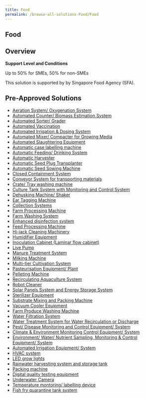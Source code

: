 ```yaml
---
title: Food
permalink: /browse-all-solutions-Food/Food
---
```


## Food
## Overview

**Support Level and Conditions**

Up to 50% for SMEs, 50% for non-SMEs

This solution is supported by by Singapore Food Agency (SFA).

## Pre-Approved Solutions

- <a href='/productivity-solutions-grant/solutionrepo/solution2115' target='_blank'>Aeration System/ Oxygenation System</a><br>
- <a href='/productivity-solutions-grant/solutionrepo/solution2116' target='_blank'>Automated Counter/ Biomass Estimation System</a><br>
- <a href='/productivity-solutions-grant/solutionrepo/solution2117' target='_blank'>Automated Sorter/ Grader</a><br>
- <a href='/productivity-solutions-grant/solutionrepo/solution2118' target='_blank'>Automated Vaccination</a><br>
- <a href='/productivity-solutions-grant/solutionrepo/solution2119' target='_blank'>Automated Irrigation & Dosing System</a><br>
- <a href='/productivity-solutions-grant/solutionrepo/solution2120' target='_blank'>Automated Mixer/ Compacter for Growing Media</a><br>
- <a href='/productivity-solutions-grant/solutionrepo/solution2121' target='_blank'>Automated Slaughtering Equipment</a><br>
- <a href='/productivity-solutions-grant/solutionrepo/solution2122' target='_blank'>Automatic case labelling machine</a><br>
- <a href='/productivity-solutions-grant/solutionrepo/solution2123' target='_blank'>Automatic Feeding/ Drinking System</a><br>
- <a href='/productivity-solutions-grant/solutionrepo/solution2124' target='_blank'>Automatic Harvester</a><br>
- <a href='/productivity-solutions-grant/solutionrepo/solution2125' target='_blank'>Automatic Seed Plug Transplanter</a><br>
- <a href='/productivity-solutions-grant/solutionrepo/solution2126' target='_blank'>Automatic Seed Sowing Machine</a><br>
- <a href='/productivity-solutions-grant/solutionrepo/solution2128' target='_blank'>Closed Containment System</a><br>
- <a href='/productivity-solutions-grant/solutionrepo/solution2129' target='_blank'>Conveyor System for transporting materials</a><br>
- <a href='/productivity-solutions-grant/solutionrepo/solution2130' target='_blank'>Crate/ Tray washing machine</a><br>
- <a href='/productivity-solutions-grant/solutionrepo/solution2131' target='_blank'>Culture Tank System with Monitoring and Control System</a><br>
- <a href='/productivity-solutions-grant/solutionrepo/solution2132' target='_blank'>Dehusking Machine/ Shaker</a><br>
- <a href='/productivity-solutions-grant/solutionrepo/solution2133' target='_blank'>Ear Tagging Machine</a><br>
- <a href='/productivity-solutions-grant/solutionrepo/solution2134' target='_blank'>Collection Systems</a><br>
- <a href='/productivity-solutions-grant/solutionrepo/solution2135' target='_blank'>Farm Processing Machine</a><br>
- <a href='/productivity-solutions-grant/solutionrepo/solution2137' target='_blank'>Farm Washing System</a><br>
- <a href='/productivity-solutions-grant/solutionrepo/solution2138' target='_blank'>Enhanced disinfection system</a><br>
- <a href='/productivity-solutions-grant/solutionrepo/solution2142' target='_blank'>Feed Processing Machine</a><br>
- <a href='/productivity-solutions-grant/solutionrepo/solution2143' target='_blank'>Hi-jack Cleaning Machinery</a><br>
- <a href='/productivity-solutions-grant/solutionrepo/solution2144' target='_blank'>Humidifier Equipment</a><br>
- <a href='/productivity-solutions-grant/solutionrepo/solution2145' target='_blank'>Inoculation Cabinet (Laminar flow cabinet)</a><br>
- <a href='/productivity-solutions-grant/solutionrepo/solution2146' target='_blank'>Live Pump</a><br>
- <a href='/productivity-solutions-grant/solutionrepo/solution2147' target='_blank'>Manure Treatment System</a><br>
- <a href='/productivity-solutions-grant/solutionrepo/solution2148' target='_blank'>Milking Machine</a><br>
- <a href='/productivity-solutions-grant/solutionrepo/solution2149' target='_blank'>Multi-tier Cultivation System</a><br>
- <a href='/productivity-solutions-grant/solutionrepo/solution2151' target='_blank'>Pasteurisation Equipment/ Plant</a><br>
- <a href='/productivity-solutions-grant/solutionrepo/solution2152' target='_blank'>Pelleting Machine</a><br>
- <a href='/productivity-solutions-grant/solutionrepo/solution2153' target='_blank'>Recirculating Aquaculture System</a><br>
- <a href='/productivity-solutions-grant/solutionrepo/solution2154' target='_blank'>Robot Cleaner </a><br>
- <a href='/productivity-solutions-grant/solutionrepo/solution2155' target='_blank'>Solar Panels System and Energy Storage System</a><br>
- <a href='/productivity-solutions-grant/solutionrepo/solution2156' target='_blank'>Sterilizer Equipment</a><br>
- <a href='/productivity-solutions-grant/solutionrepo/solution2157' target='_blank'>Substrate Mixing and Packing Machine</a><br>
- <a href='/productivity-solutions-grant/solutionrepo/solution2158' target='_blank'>Vacuum Cooler Equipment</a><br>
- <a href='/productivity-solutions-grant/solutionrepo/solution2159' target='_blank'>Farm Produce Washing Machine</a><br>
- <a href='/productivity-solutions-grant/solutionrepo/solution2161' target='_blank'>Water Filtration System</a><br>
- <a href='/productivity-solutions-grant/solutionrepo/solution2162' target='_blank'>Water Treatment System for Water Recirculation or Discharge</a><br>
- <a href='/productivity-solutions-grant/solutionrepo/solution2163' target='_blank'>Pest/ Disease Monitoring and Control Equipment/ System</a><br>
- <a href='/productivity-solutions-grant/solutionrepo/solution2164' target='_blank'>Climate & Environment Monitoring Control Equipment/ System</a><br>
- <a href='/productivity-solutions-grant/solutionrepo/solution2165' target='_blank'>Environment/ Water/ Nutrient Sampling, Monitoring & Control Equipment/ System</a><br>
- <a href='/productivity-solutions-grant/solutionrepo/solution2166' target='_blank'>Automated Irrigation Equipment/ System</a><br>
- <a href='/productivity-solutions-grant/solutionrepo/solution2167' target='_blank'>HVAC system</a><br>
- <a href='/productivity-solutions-grant/solutionrepo/solution2168' target='_blank'>LED grow lights</a><br>
- <a href='/productivity-solutions-grant/solutionrepo/solution2169' target='_blank'>Rainwater harvesting system and storage tank</a><br>
- <a href='/productivity-solutions-grant/solutionrepo/solution2170' target='_blank'>Packing machine</a><br>
- <a href='/productivity-solutions-grant/solutionrepo/solution2171' target='_blank'>Digital quality testing equipment</a><br>
- <a href='/productivity-solutions-grant/solutionrepo/solution2172' target='_blank'>Underwater Camera </a><br>
- <a href='/productivity-solutions-grant/solutionrepo/solution2173' target='_blank'>Temperature montoring/ labelling device</a><br>
- <a href='/productivity-solutions-grant/solutionrepo/solution2174' target='_blank'>Fish fry quarantine tank system</a><br>
